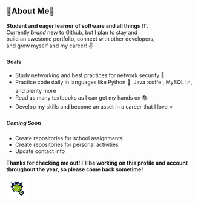 ## 🌱About Me🌱
**Student and eager learner of software and all things IT.**\
Currently _brand_ new to Github, but I plan to stay and\
build an awesome portfolio, connect with other developers,\
and grow myself and my career! :v:

#### Goals
- Study networking and best practices for network security :closed_lock_with_key:
- Practice code daily in languages like Python :snake:, Java :coffe:, MySQL :chart_with_upwards_trend:, and plenty more
- Read as many textbooks as I can get my hands on :books:
- Develop my skills and become an asset in a career that I love :star:

##### Coming Soon
- Create repositories for school assignments
- Create repositories for personal activities
- Update contact info

**Thanks for checking me out! I'll be working on this profile and account\
throughout the year, so please come back sometime!**

![picture of Qwilfish pixelated pokemon](/qwilfish.png)

<!--
- 🔭 I’m currently working on ...
-  I’m currently learning ...
- 👯 I’m looking to collaborate on ...
- 🤔 I’m looking for help with ...
- 💬 Ask me about ...
- 📫 How to reach me: ...
- 😄 Pronouns: ...
- ⚡ Fun fact: ...
-->
